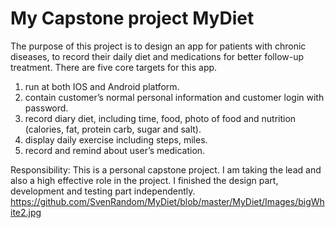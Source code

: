 # My Capstone project MyDiet

The purpose of this project is to design an app for patients with chronic diseases, to record their daily diet and medications for better follow-up treatment.
There are five core targets for this app. 
1.	run at both IOS and Android platform.
2.	contain customer’s normal personal information and customer login with password.
3.	record diary diet, including time, food, photo of food and nutrition (calories, fat, protein carb, sugar and salt). 
4.	display daily exercise including steps, miles.
5.	record and remind about user’s medication.

Responsibility: This is a personal capstone project. I am taking the lead and also a high effective role in the project. I finished the design part, development and testing part independently. 
https://github.com/SvenRandom/MyDiet/blob/master/MyDiet/Images/bigWhite2.jpg
